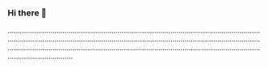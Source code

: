### Hi there 👋

....................................................................................................................................................................................................................................................................................................................................................................................................................